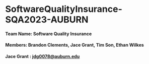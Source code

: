 # SoftwareQualityInsurance-SQA2023-AUBURN
#### Team Name: Software Quality Insurance
#### Members: Brandon Clements, Jace Grant, Tim Son, Ethan Wilkes
#### Jace Grant : jdg0078@auburn.edu
